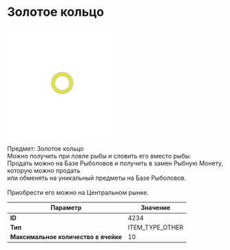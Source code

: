 # Золотое кольцо

![Item Image](../img/4234.webp?raw=true)

Предмет: Золотое кольцо<br>Можно получить при ловле рыбы и словить его вместо рыбы.<br>Продать можно на Базе Рыболовов и получить в замен Рыбную Монету, которую можно продать<br>или обменять на уникальный предметы на Базе Рыболовов.<br><br>Приобрести его можно на Центральном рынке.


| Параметр | Значение |
|----------|----------|
| **ID** | 4234 |
| **Тип** | ITEM_TYPE_OTHER |
| **Максимальное количество в ячейке** | 10 |


